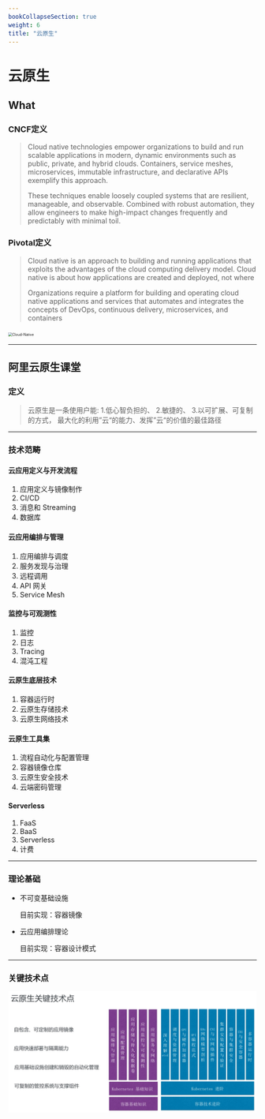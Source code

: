 ```yaml
---
bookCollapseSection: true
weight: 6
title: "云原生"
---
```


# 云原生

## What

### CNCF定义

>Cloud native technologies empower organizations to build and run scalable applications in modern, dynamic environments such as public, private, and hybrid clouds. Containers, service meshes, microservices, immutable infrastructure, and declarative APIs exemplify this approach.
>
>These techniques enable loosely coupled systems that are resilient, manageable, and observable. Combined with robust automation, they allow engineers to make high-impact changes frequently and predictably with minimal toil.

### Pivotal定义

> Cloud native is an approach to building and running applications that exploits the advantages of the cloud computing delivery model. Cloud native is about how applications are created and deployed, not where
>
> Organizations require a platform for building and operating cloud native applications and services that automates and integrates the concepts of DevOps, continuous delivery, microservices, and containers

<img src="https://d1fto35gcfffzn.cloudfront.net/images/topics/cloudnative/diagram-cloud-native.png" alt="Cloud-Native" style="zoom:50%;" />

***

## 阿里云原生课堂

### 定义

> 云原生是一条使用户能:
>  1.低心智负担的、
>  2.敏捷的、
>  3.以可扩展、可复制的方式， 最大化的利用”云“的能力、发挥”云“的价值的最佳路径

***

### 技术范畴

#### 云应用定义与开发流程

1. 应用定义与镜像制作 
2. CI/CD
3. 消息和 Streaming 
4. 数据库

#### 云应用编排与管理

1. 应用编排与调度
2. 服务发现与治理
3. 远程调用
4. API 网关
5. Service Mesh

#### 监控与可观测性

1. 监控
2. 日志
3. Tracing
4. 混沌工程

#### 云原生底层技术

1. 容器运行时
2. 云原生存储技术
3. 云原生网络技术

#### 云原生工具集

1. 流程自动化与配置管理
2. 容器镜像仓库
3. 云原生安全技术
4. 云端密码管理

#### Serverless

1. FaaS
2. BaaS
3. Serverless
4. 计费

***

### 理论基础

* 不可变基础设施

  目前实现：容器镜像

* 云应用编排理论

  目前实现：容器设计模式

***

### 关键技术点

![](key_tech.jpg)